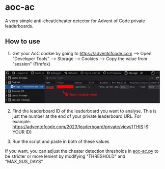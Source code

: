 # aoc-ac

A very simple anti-cheat/cheater detector for Advent of Code private leaderboards.

## How to use

1. Get your AoC cookie by going to https://adventofcode.com --> Open "Developer Tools" --> Storage --> Cookies --> Copy the value from "session" (Firefox)

![](aoc-ac-cookie.png)

2. Find the leaderboard ID of the leaderboard you want to analyse. This is just the number at the end of your private leaderboard URL. For example: https://adventofcode.com/2023/leaderboard/private/view/{THIS IS YOUR ID}

3. Run the script and paste in both of these values

If you want, you can adjust the cheater detection thresholds in [aoc-ac.py](aoc-ac.py) to be stricter or more lenient by modifying "THRESHOLD" and "MAX_SUS_DAYS"